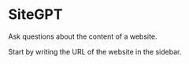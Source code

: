 # SiteGPT

Ask questions about the content of a website.

Start by writing the URL of the website in the sidebar.

&nbsp;
